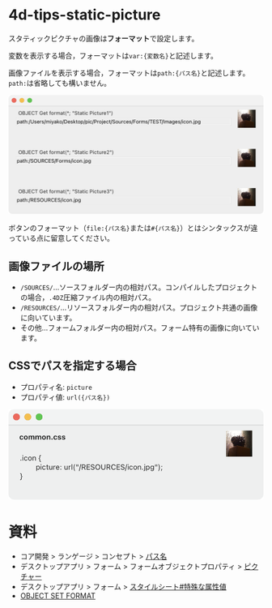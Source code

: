 # 4d-tips-static-picture

スタティックピクチャの画像は**フォーマット**で設定します。

変数を表示する場合，フォーマットは`var:{変数名}`と記述します。

画像ファイルを表示する場合，フォーマットは`path:{パス名}`と記述します。`path:`は省略しても構いません。

<img src="screeshot.png" width="800" />

ボタンのフォーマット（`file:{パス名}`または`#{パス名}`）とはシンタックスが違っている点に留意してください。

## 画像ファイルの場所

* `/SOURCES/`…ソースフォルダー内の相対パス。コンパイルしたプロジェクトの場合，`.4DZ`圧縮ファイル内の相対パス。
* `/RESOURCES/`…リソースフォルダー内の相対パス。プロジェクト共通の画像に向いています。
* その他…フォームフォルダー内の相対パス。フォーム特有の画像に向いています。

## CSSでパスを指定する場合

* プロパティ名: `picture`
* プロパティ値: `url({パス名})`

<img src="css.png" width="600" />

# 資料

* コア開発 > ランゲージ > コンセプト > [パス名](https://developer.4d.com/docs/ja/Concepts/paths/)
* デスクトップアプリ > フォーム > フォームオブジェクトプロパティ > [ピクチャー](https://developer.4d.com/docs/ja/FormObjects/propertiesPicture/)
* デスクトップアプリ > フォーム > [スタイルシート#特殊な属性値](https://developer.4d.com/docs/ja/FormEditor/stylesheets/#特殊な属性値)
* [OBJECT SET FORMAT](https://doc.4d.com/4Dv20R4/4D/20-R4/OBJECT-SET-FORMAT.301-6656560.ja.html)

